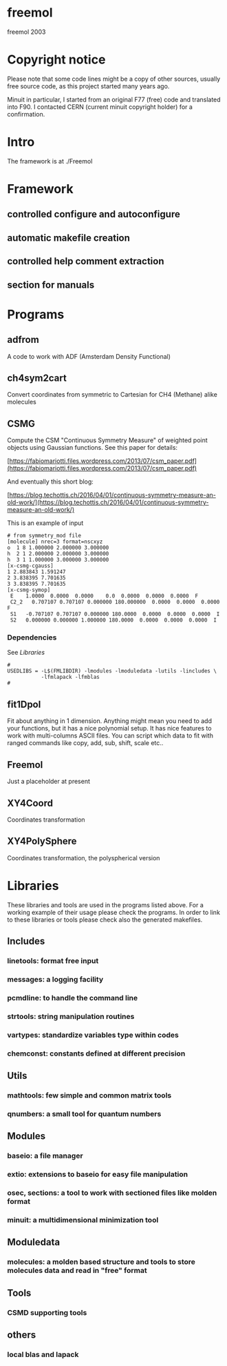 # freemol
freemol 2003

# Copyright notice
Please note that some code lines might be a copy of other sources,
usually free source code, as this project started many years ago.

Minuit in particular, I started from an original F77 (free) code
and translated into F90. I contacted CERN (current minuit copyright holder) for a confirmation.

# Intro

The framework is at ./Freemol

# Framework

## controlled configure and autoconfigure

## automatic makefile creation

## controlled help comment extraction

## section for manuals

# Programs

## adfrom
   A code to work with ADF (Amsterdam Density Functional)
   
## ch4sym2cart
   Convert coordinates from symmetric to Cartesian for CH4 (Methane) alike molecules

## CSMG
   Compute the CSM "Continuous Symmetry Measure" of weighted point objects using Gaussian
   functions. See this paper for details:
   
   [https://fabiomariotti.files.wordpress.com/2013/07/csm_paper.pdf](https://fabiomariotti.files.wordpress.com/2013/07/csm_paper.pdf)
   
   And eventually this short blog:

   [https://blog.techottis.ch/2016/04/01/continuous-symmetry-measure-an-old-work/](https://blog.techottis.ch/2016/04/01/continuous-symmetry-measure-an-old-work/)

   This is an example of input

    # from symmetry_mod file
    [molecule] nrec=3 format=nscxyz 
    o  1 8 1.000000 2.000000 3.000000
    h  2 1 2.000000 2.000000 3.000000
    h  3 1 1.000000 3.000000 3.000000
    [x-csmg-cgauss] 
    1 2.883843 1.591247
    2 3.838395 7.701635
    3 3.838395 7.701635
    [x-csmg-symop] 
     E    1.0000  0.0000  0.0000    0.0  0.0000  0.0000  0.0000  F 
     C2_2   0.707107 0.707107 0.000000 180.000000  0.0000  0.0000  0.0000  F 
     S1   -0.707107 0.707107 0.000000 180.0000  0.0000  0.0000  0.0000  I 
     S2   0.000000 0.000000 1.000000 180.0000  0.0000  0.0000  0.0000  I 

### Dependencies
See _Libraries_

    #
    USEDLIBS = -L$(FMLIBDIR) -lmodules -lmoduledata -lutils -lincludes \
               -lfmlapack -lfmblas
    #


## fit1Dpol
   Fit about anything in 1 dimension. Anything might mean you need to add your functions,
   but it has a nice polynomial setup.
   It has nice features to work with multi-columns ASCII files.
   You can script which data to fit with ranged commands like
   copy, add, sub, shift, scale etc..

## Freemol
   Just a placeholder at present

## XY4Coord
   Coordinates transformation

## XY4PolySphere
   Coordinates transformation, the polyspherical version

# Libraries
  These libraries and tools are used in the programs listed above. For a working example of their
  usage please check the programs. In order to link to these libraries or tools please check also the
  generated makefiles.

## Includes

### linetools: format free input

### messages: a logging facility

### pcmdline: to handle the command line

### strtools: string manipulation routines

### vartypes: standardize variables type within codes

### chemconst: constants defined at different precision

## Utils

### mathtools: few simple and common matrix tools

### qnumbers: a small tool for quantum numbers

## Modules

### baseio: a file manager

### extio: extensions to baseio for easy file manipulation

### osec, sections: a tool to work with sectioned files like molden format

### minuit: a multidimensional minimization tool

## Moduledata

### molecules: a molden based structure and tools to store molecules data and read in "free" format

## Tools

### CSMD supporting tools

## others

### local blas and lapack